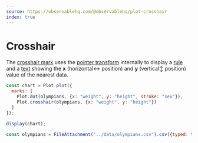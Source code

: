 ```yaml
---
source: https://observablehq.com/@observablehq/plot-crosshair
index: true
---
```


# Crosshair

The [crosshair mark](https://observablehq.com/plot/interactions/crosshair) uses the [pointer transform](https://observablehq.com/plot/interactions/pointer) internally to display a [rule](https://observablehq.com/plot/marks/rule) and a [text](https://observablehq.com/plot/marks/text) showing the **x** (horizontal↔︎ position) and **y** (vertical↕︎ position) value of the nearest data.

```js echo
const chart = Plot.plot({
  marks: [
    Plot.dot(olympians, {x: "weight", y: "height", stroke: "sex"}),
    Plot.crosshair(olympians, {x: "weight", y: "height"})
  ]
});

display(chart);
```

```js echo
const olympians = FileAttachment("../data/olympians.csv").csv({typed: true});
```
